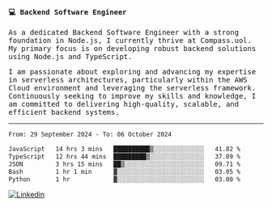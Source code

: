 
<samp>
  
#### 💻 Backend Software Engineer

As a dedicated Backend Software Engineer with a strong foundation in Node.js, I currently thrive at Compass.uol. My primary focus is on developing robust backend solutions using Node.js and TypeScript.

I am passionate about exploring and advancing my expertise in serverless architectures, particularly within the AWS Cloud environment and leveraging the serverless framework. Continuously seeking to improve my skills and knowledge, I am committed to delivering high-quality, scalable, and efficient backend systems.

---

<!--START_SECTION:waka-->

```txt
From: 29 September 2024 - To: 06 October 2024

JavaScript   14 hrs 3 mins   ██████████▒░░░░░░░░░░░░░░   41.82 %
TypeScript   12 hrs 44 mins  █████████▒░░░░░░░░░░░░░░░   37.89 %
JSON         3 hrs 15 mins   ██▒░░░░░░░░░░░░░░░░░░░░░░   09.71 %
Bash         1 hr 1 min      ▓░░░░░░░░░░░░░░░░░░░░░░░░   03.05 %
Python       1 hr            ▓░░░░░░░░░░░░░░░░░░░░░░░░   03.00 %
```

<!--END_SECTION:waka-->
  
</samp>

[![Linkedin](https://img.shields.io/badge/-Mateus%20Garcia-c080ff?style=flat-square&logo=Linkedin&logoColor=white&link=https://www.linkedin.com/in/mpgxc)](https://www.linkedin.com/in/mateusogarcia) 
